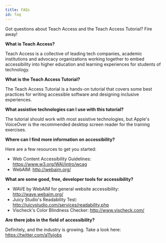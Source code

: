 ```yaml
---
title: FAQs
id: faq
---
```


Got questions about Teach Access and the Teach Access Tutorial? Fire away!

**What is Teach Access?**

Teach Access is a collective of leading tech companies, academic institutions and advocacy organizations working together to embed accessibility into higher education and learning experiences for students of technology.

**What is the Teach Access Tutorial?**

The Teach Access Tutorial is a hands-on tutorial that covers some best practices for writing accessible software and designing inclusive experiences.

**What assistive technologies can I use with this tutorial?**

The tutorial should work with most assistive technologies, but Apple's VoiceOver is the recommended desktop screen reader for the training exercises.

**Where can I find more information on accessibility?**

Here are a few resources to get you started:

- Web Content Accessibility Guidelines: <https://www.w3.org/WAI/intro/wcag>
- WebAIM: <http://webaim.org/>

**What are some good, free, developer tools for accessibility?**

- WAVE by WebAIM for general website accessibility: <http://wave.webaim.org/>
- Juicy Studio's Readability Test:
  <http://juicystudio.com/services/readability.php>
- Vischeck's Color Blindness Checker: <http://www.vischeck.com/>

**Are there jobs in the field of accessibility?**

Definitely, and the industry is growing. Take a look here: <https://twitter.com/a11yjobs>

